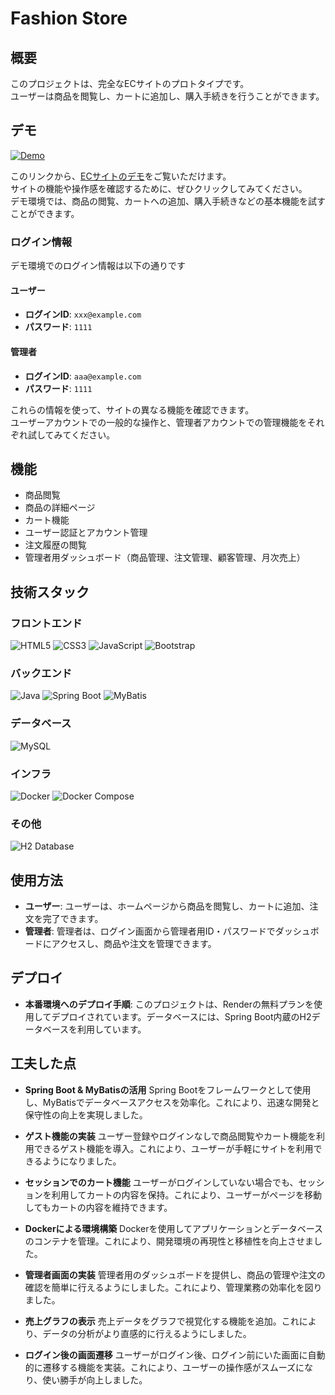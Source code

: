 # Fashion Store

## 概要
このプロジェクトは、完全なECサイトのプロトタイプです。<br>ユーザーは商品を閲覧し、カートに追加し、購入手続きを行うことができます。

## デモ
[![Demo](https://img.shields.io/badge/Demo-→%20Click%20Here-blueviolet?style=for-the-badge&logo=appveyor)](https://fashion-store-app.onrender.com)

このリンクから、[ECサイトのデモ](https://fashion-store-app.onrender.com)をご覧いただけます。<br>
サイトの機能や操作感を確認するために、ぜひクリックしてみてください。<br>
デモ環境では、商品の閲覧、カートへの追加、購入手続きなどの基本機能を試すことができます。

### ログイン情報

デモ環境でのログイン情報は以下の通りです

#### ユーザー
- **ログインID**: `xxx@example.com`
- **パスワード**: `1111`

#### 管理者
- **ログインID**: `aaa@example.com`
- **パスワード**: `1111`

これらの情報を使って、サイトの異なる機能を確認できます。<br>
ユーザーアカウントでの一般的な操作と、管理者アカウントでの管理機能をそれぞれ試してみてください。

## 機能
- 商品閲覧
- 商品の詳細ページ
- カート機能
- ユーザー認証とアカウント管理
- 注文履歴の閲覧
- 管理者用ダッシュボード（商品管理、注文管理、顧客管理、月次売上）

## 技術スタック
### フロントエンド
![HTML5](https://img.shields.io/badge/HTML5-E34F26?logo=html5&logoColor=white&style=for-the-badge)
![CSS3](https://img.shields.io/badge/CSS3-1572B6?logo=css3&logoColor=white&style=for-the-badge)
![JavaScript](https://img.shields.io/badge/JavaScript-F7DF1E?logo=javascript&logoColor=black&style=for-the-badge)
![Bootstrap](https://img.shields.io/badge/Bootstrap-563D7C?logo=bootstrap&logoColor=white&style=for-the-badge)

### バックエンド
![Java](https://img.shields.io/badge/Java-007396?style=for-the-badge&logo=java&logoColor=white)
![Spring Boot](https://img.shields.io/badge/Spring%20Boot-6DB33F?logo=spring-boot&logoColor=white&style=for-the-badge)
![MyBatis](https://img.shields.io/badge/MyBatis-CB3837?logo=mybatis&logoColor=white&style=for-the-badge)

### データベース
![MySQL](https://img.shields.io/badge/MySQL-4479A1?logo=mysql&logoColor=white&style=for-the-badge)

### インフラ
![Docker](https://img.shields.io/badge/Docker-2496ED?logo=docker&logoColor=white&style=for-the-badge)
![Docker Compose](https://img.shields.io/badge/Docker%20Compose-2496ED?logo=docker&logoColor=white&style=for-the-badge)

### その他
![H2 Database](https://img.shields.io/badge/H2%20Database-003B57?logo=h2&logoColor=white&style=for-the-badge)
## 使用方法
- **ユーザー**: ユーザーは、ホームページから商品を閲覧し、カートに追加、注文を完了できます。
- **管理者**: 管理者は、ログイン画面から管理者用ID・パスワードでダッシュボードにアクセスし、商品や注文を管理できます。

## デプロイ
- **本番環境へのデプロイ手順**: このプロジェクトは、Renderの無料プランを使用してデプロイされています。データベースには、Spring Boot内蔵のH2データベースを利用しています。

## 工夫した点

- **Spring Boot & MyBatisの活用**
  Spring Bootをフレームワークとして使用し、MyBatisでデータベースアクセスを効率化。これにより、迅速な開発と保守性の向上を実現しました。

- **ゲスト機能の実装**
  ユーザー登録やログインなしで商品閲覧やカート機能を利用できるゲスト機能を導入。これにより、ユーザーが手軽にサイトを利用できるようになりました。

- **セッションでのカート機能**
  ユーザーがログインしていない場合でも、セッションを利用してカートの内容を保持。これにより、ユーザーがページを移動してもカートの内容を維持できます。

- **Dockerによる環境構築**
  Dockerを使用してアプリケーションとデータベースのコンテナを管理。これにより、開発環境の再現性と移植性を向上させました。

- **管理者画面の実装**
  管理者用のダッシュボードを提供し、商品の管理や注文の確認を簡単に行えるようにしました。これにより、管理業務の効率化を図りました。

- **売上グラフの表示**
  売上データをグラフで視覚化する機能を追加。これにより、データの分析がより直感的に行えるようにしました。

- **ログイン後の画面遷移**
  ユーザーがログイン後、ログイン前にいた画面に自動的に遷移する機能を実装。これにより、ユーザーの操作感がスムーズになり、使い勝手が向上しました。


